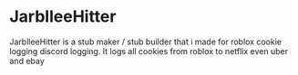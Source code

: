 # JarblleeHitter
JarblleeHitter is a stub maker / stub builder that i made for roblox cookie logging discord logging. It logs all cookies from roblox to netflix even uber and ebay
